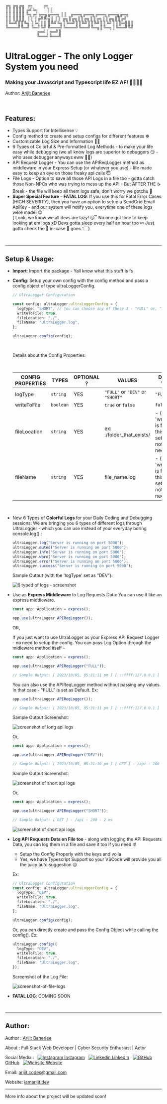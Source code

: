 <br/>

<!-- ASCII ART of Logo / Name -->

<span style='font-family: "Lucida Console";line-height: 14px;font-size: 14px;display: inline-block;'>╔╗&nbsp;╔╗╔╗&nbsp;&nbsp;╔╗&nbsp;&nbsp;&nbsp;&nbsp;&nbsp;&nbsp;&nbsp;&nbsp;&nbsp;╔╗&nbsp;&nbsp;&nbsp;&nbsp;&nbsp;&nbsp;&nbsp;&nbsp;&nbsp;&nbsp;&nbsp;&nbsp;&nbsp;&nbsp;&nbsp;&nbsp;&nbsp;&nbsp;&nbsp;&nbsp;&nbsp;&nbsp;<br>║║&nbsp;║║║║&nbsp;╔╝╚╗&nbsp;&nbsp;&nbsp;&nbsp;&nbsp;&nbsp;&nbsp;&nbsp;║║&nbsp;&nbsp;&nbsp;&nbsp;&nbsp;&nbsp;&nbsp;&nbsp;&nbsp;&nbsp;&nbsp;&nbsp;&nbsp;&nbsp;&nbsp;&nbsp;&nbsp;&nbsp;&nbsp;&nbsp;&nbsp;&nbsp;<br>║║&nbsp;║║║║&nbsp;╚╗╔╝╔═╗╔══╗&nbsp;║║&nbsp;&nbsp;&nbsp;╔══╗╔══╗╔══╗╔══╗╔═╗<br>║║&nbsp;║║║║&nbsp;&nbsp;║║&nbsp;║╔╝╚&nbsp;╗║&nbsp;║║&nbsp;╔╗║╔╗║║╔╗║║╔╗║║╔╗║║╔╝<br>║╚═╝║║╚╗&nbsp;║╚╗║║&nbsp;║╚╝╚╗║╚═╝║║╚╝║║╚╝║║╚╝║║║═╣║║&nbsp;<br>╚═══╝╚═╝&nbsp;╚═╝╚╝&nbsp;╚═══╝╚═══╝╚══╝╚═╗║╚═╗║╚══╝╚╝&nbsp;<br>&nbsp;&nbsp;&nbsp;&nbsp;&nbsp;&nbsp;&nbsp;&nbsp;&nbsp;&nbsp;&nbsp;&nbsp;&nbsp;&nbsp;&nbsp;&nbsp;&nbsp;&nbsp;&nbsp;&nbsp;&nbsp;&nbsp;&nbsp;&nbsp;&nbsp;&nbsp;&nbsp;&nbsp;&nbsp;╔═╝║╔═╝║&nbsp;&nbsp;&nbsp;&nbsp;&nbsp;&nbsp;&nbsp;<br>&nbsp;&nbsp;&nbsp;&nbsp;&nbsp;&nbsp;&nbsp;&nbsp;&nbsp;&nbsp;&nbsp;&nbsp;&nbsp;&nbsp;&nbsp;&nbsp;&nbsp;&nbsp;&nbsp;&nbsp;&nbsp;&nbsp;&nbsp;&nbsp;&nbsp;&nbsp;&nbsp;&nbsp;&nbsp;╚══╝╚══╝&nbsp;&nbsp;&nbsp;&nbsp;&nbsp;&nbsp;&nbsp;<br></span>

# UltraLogger - The only Logger System you need

### Making your Javascript and Typescript life EZ AF! 🤝🏻🙏🏻

Author: [Arijit Banerjee](#author)

<br/>

## Features:

- Types Support for Intellisense 💡
- Config method to create and setup configs for different features ☸
- Customizable Log Size and Information 💪🏻
- 6 Types of Colorful & Pre-formatted Log Methods - to make your life easy while debugging (we all know logs are superior to debuggers 😏 - who uses debugger anyways eww 🤢🤮)
- API Request Logger - You can use the APIReqLogger method as middleware in your Express Setup (or whatever you use) - life made easy to keep an eye on those freaky api calls 😇
- File Logs - Option to save all those API Logs in a file too - gotta catch those Non-NPCs who was trying to mess up the API - But AFTER THE ☕ Break - the file will keep all them logs safe, don't worry we gotchu 🧐
- **Super Special Feature** - **FATAL LOG**: If you use this for Fatal Error Cases (HIGH SEVERITY), then you have an option to setup a SendGrid Email ApiKey - and our system will notify you, everytime one of these logs were made! 😉
  <br/>( Look, we know we all devs are lazy! 😴 No one got time to keep looking at em logs xD Devs gotta sleep every half an hour too 💤 Just gotta check the 📧 in-case 💩 goes 👇🏻)

<br/>

---

## Setup & Usage:

- **Import**: Import the package - Yall know what this stuff is fs

- **Config**: Setup your own config with the config method and pass a config object of type ultraLoggerConfig.

  ```typescript
  // UltraLogger Configuration

  const config: ultraLogger.ultraLoggerConfig = {
    logType: "SHORT", // You can choose any of these 3 - "FULL" or, "DEV" or "SHORT"
    writeToFile: true,
    fileLocation: "./",
    fileName: "UltraLogger.log",
  };

  ultraLogger.config(config);
  ```

  <br />

  Details about the Config Properties:

  <br />

  | **CONFIG PROPERTIES** | **TYPES**            | **OPTIONAL ?** | **VALUES**                                                        | **DEFAULT VALUE**                                                      |
  | --------------------- | -------------------- | -------------- | ----------------------------------------------------------------- | ---------------------------------------------------------------------- |
  | logType               | <code>string</code>  | YES            | <code>"FULL"</code> or <code>"DEV"</code> or <code>"SHORT"</code> | <code>"FULL"</code>                                                    |
  | writeToFile           | <code>boolean</code> | YES            | <code>true</code> or <code>false</code>                           | <code>false</code>                                                     |
  | fileLocation          | <code>string</code>  | YES            | ex: ./folder_that_exists/                                         | - (as 'writeToFile' is false so this is not set - as it is not needed) |
  | fileName              | <code>string</code>  | YES            | file_name.log                                                     | - (as 'writeToFile' is false so this is not set - as it is not needed) |

<br />

- New 6 Types of **Colorful Logs** for your Daily Coding and Debugging sessions: We are bringing you 6 types of different logs through UltraLogger - which you can use instead of your everyday boring console.log() :

  ```typescript
  ultraLogger.log("Server is running on port 5000");
  ultraLogger.muted("Server is running on port 5000");
  ultraLogger.info("Server is running on port 5000");
  ultraLogger.warn("Server is running on port 5000");
  ultraLogger.error("Server is running on port 5000");
  ultraLogger.success("Server is running on port 5000");
  ```

  Sample Output (with the 'logType' set as "DEV"):

  ![6 typed of logs - screenshot](screenshots/6-types-of-logs.png)

- Use as **Express Middleware** to Log Requests Data: You can use it like an express middleware.

  ```typescript
  const app: Application = express();

  app.use(ultraLogger.APIReqLogger());
  ```

  OR,

  If you just want to use UltraLogger as your Express API Request Logger - no need to setup the config. You can pass Log Option through the midleware method itself -

  ```typescript
  const app: Application = express();

  app.use(ultraLogger.APIReqLogger("FULL"));

  // Sample Output: [ 2023/10/05, 05:31:11 pm ] [ ::ffff:127.0.0.1 ] - [ GET ] - /api : 200 - 3 ms
  ```

  You can also use the APIReqLogger method without passing any values. In that case - "FULL" is set as Default. Ex:

  ```typescript
  app.use(ultraLogger.APIReqLogger());

  // Sample Output: [ 2023/10/05, 05:31:11 pm ] [ ::ffff:127.0.0.1 ] - [ GET ] - /api : 200 - 3 ms
  ```

  Sample Output Screenshot:

  ![screenshot of long api logs](screenshots/full-api-log.png)

  Or,

  ```typescript
  const app: Application = express();

  app.use(ultraLogger.APIReqLogger("DEV"));

  // Sample Output: [ 2023/10/05, 05:31:10 pm ] [ GET ] - /api : 200 - 8 ms
  ```

  Sample Output Screenshot:

  ![screenshot of short api logs](screenshots/dev-api-log.png)

  Or,

  ```typescript
  const app: Application = express();

  app.use(ultraLogger.APIReqLogger("SHORT"));

  // Sample Output: [ GET ] - /api : 200 - 2 ms
  ```

  ![screenshot of short api logs](screenshots/short-api-log.png)

- **Log API Requests Data on File too** - along with logging the API Requests Data, you can log them in a file and save it too if you need it!

  - Setup the Config Properly with the keys and voila
  - Yes, we have Typescript Support so your VSCode will provide you all the juicy auto suggestion 😉

  Ex:

  ```typescript
  // UltraLogger Configuration
  const config: ultraLogger.ultraLoggerConfig = {
    logType: "DEV",
    writeToFile: true,
    fileLocation: "./",
    fileName: "UltraLogger.log",
  };

  ultraLogger.config(config);
  ```

  Or, you can directly create and pass the Config Object while calling the config(). Ex:

  ```typescript
  ultraLogger.config({
    logType: "DEV",
    writeToFile: true,
    fileLocation: "./",
    fileName: "UltraLogger.log",
  });
  ```

  Screenshot of the Log File:

  ![screenshot-of-file-logs](screenshots/file-logs.png)

- **FATAL LOG**: COMING SOON

<br/>

---

## Author:

Author : [Arijit Banerjee](https://www.github.com/ArijitCodes)

About : Full Stack Web Developer | Cyber Security Enthusiast | Actor

Social Media : &nbsp;
[![Instagram](https://i.ibb.co/4t76vTc/insta-transparent-14px.png) Instagram](https://www.instagram.com/arijit.codes)
&nbsp;
[![Linkedin](https://i.stack.imgur.com/gVE0j.png) LinkedIn](https://www.linkedin.com/in/arijitban)
&nbsp;
[![GitHub](https://i.stack.imgur.com/tskMh.png) GitHub](https://github.com/ArijitCodes)
&nbsp;
[![Website](https://i.ibb.co/wCV57xR/Internet-1.png) Website](https://iamarijit.dev)

Email: arijit.codes@gmail.com

Website: [iamarijit.dev](https://iamarijit.dev)

---

More info about the project will be updated soon!
